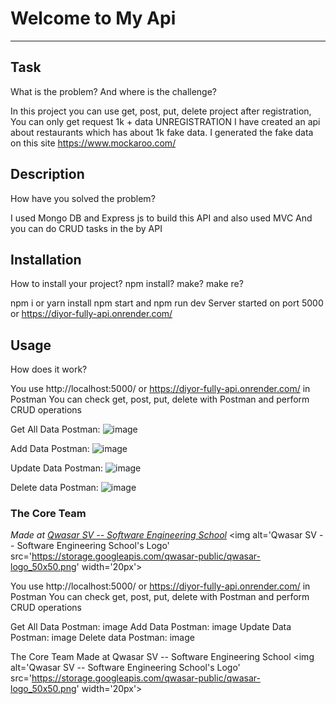 # Welcome to My Api
***

## Task
What is the problem? And where is the challenge?

In this project you can use get, post, put, delete project after registration,
You can only get request 1k + data UNREGISTRATION
I have created an api about restaurants which has about 1k fake data. 
I generated the fake data on this site https://www.mockaroo.com/

## Description
How have you solved the problem?

I used Mongo DB and Express js to build this API and also used MVC
And you can do CRUD tasks in the by API

## Installation
How to install your project? npm install? make? make re?

npm i or yarn install 
npm start and npm run dev
Server started on port 5000 or https://diyor-fully-api.onrender.com/

## Usage
How does it work?
 
You use http://localhost:5000/ or https://diyor-fully-api.onrender.com/ in Postman
You can check get, post, put, delete with Postman
and perform CRUD operations

Get All Data Postman:
![image](https://github.com/DiyorbekAnorboyev/API/assets/116994144/4768a2c4-7fdd-4d7e-8261-39eba39dcfb0)

Add Data Postman:
![image](https://github.com/DiyorbekAnorboyev/API/assets/116994144/7dd815fa-f9e0-40bd-9dea-4ded14c89dae)

Update Data Postman:
![image](https://github.com/DiyorbekAnorboyev/API/assets/116994144/8ed81ea0-2bb1-49bd-8c5a-14c1dacd2a73)

Delete data Postman: 
![image](https://github.com/DiyorbekAnorboyev/API/assets/116994144/112820db-eece-4330-a969-38512d7262ba)


### The Core Team


<span><i>Made at <a href='https://qwasar.io'>Qwasar SV -- Software Engineering School</a></i></span>
<span><img alt='Qwasar SV -- Software Engineering School's Logo' src='https://storage.googleapis.com/qwasar-public/qwasar-logo_50x50.png' width='20px'></span>

You use http://localhost:5000/ or https://diyor-fully-api.onrender.com/ in Postman You can check get, post, put, delete with Postman and perform CRUD operations

Get All Data Postman: image Add Data Postman: image Update Data Postman: image Delete data Postman: image

The Core Team
Made at Qwasar SV -- Software Engineering School <img alt='Qwasar SV -- Software Engineering School's Logo' src='https://storage.googleapis.com/qwasar-public/qwasar-logo_50x50.png' width='20px'>
